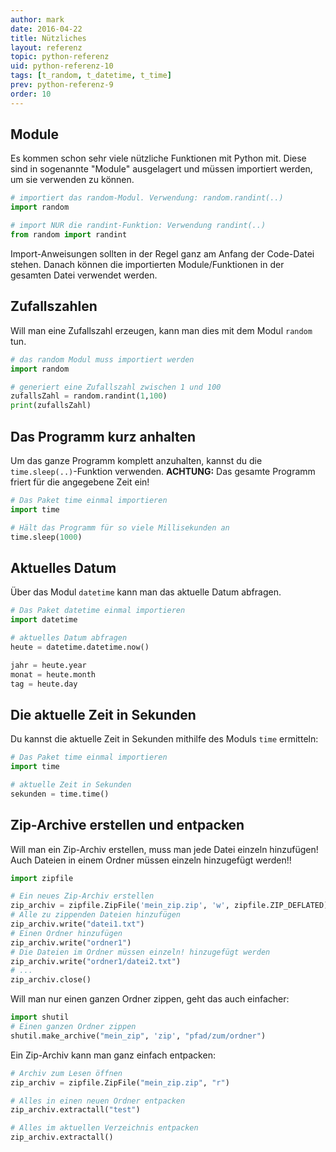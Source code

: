 ```yaml
---
author: mark
date: 2016-04-22
title: Nützliches
layout: referenz
topic: python-referenz
uid: python-referenz-10
tags: [t_random, t_datetime, t_time]
prev: python-referenz-9
order: 10
---
```



## Module

Es kommen schon sehr viele nützliche Funktionen mit Python mit. Diese sind in sogenannte "Module" ausgelagert und müssen importiert werden, um sie verwenden zu können.

```python
# importiert das random-Modul. Verwendung: random.randint(..)
import random 

# import NUR die randint-Funktion: Verwendung randint(..)
from random import randint 
```

Import-Anweisungen sollten in der Regel ganz am Anfang der Code-Datei stehen. Danach können die importierten Module/Funktionen in der gesamten Datei verwendet werden.

## Zufallszahlen

Will man eine Zufallszahl erzeugen, kann man dies mit dem Modul `random` tun.

```python
# das random Modul muss importiert werden
import random

# generiert eine Zufallszahl zwischen 1 und 100
zufallsZahl = random.randint(1,100)
print(zufallsZahl)
```

## Das Programm kurz anhalten

Um das ganze Programm komplett anzuhalten, kannst du die `time.sleep(..)`-Funktion verwenden.
**ACHTUNG:** Das gesamte Programm friert für die angegebene Zeit ein!

```python
# Das Paket time einmal importieren
import time

# Hält das Programm für so viele Millisekunden an
time.sleep(1000)
```

## Aktuelles Datum

Über das Modul `datetime` kann man das aktuelle Datum abfragen.

```python
# Das Paket datetime einmal importieren
import datetime

# aktuelles Datum abfragen
heute = datetime.datetime.now()

jahr = heute.year
monat = heute.month
tag = heute.day
```  

## Die aktuelle Zeit in Sekunden

Du kannst die aktuelle Zeit in Sekunden mithilfe des Moduls `time` ermitteln:

```python
# Das Paket time einmal importieren
import time

# aktuelle Zeit in Sekunden
sekunden = time.time()
```

## Zip-Archive erstellen und entpacken

Will man ein Zip-Archiv erstellen, muss man jede Datei einzeln hinzufügen!
Auch Dateien in einem Ordner müssen einzeln hinzugefügt werden!!

```python
import zipfile

# Ein neues Zip-Archiv erstellen
zip_archiv = zipfile.ZipFile('mein_zip.zip', 'w', zipfile.ZIP_DEFLATED)
# Alle zu zippenden Dateien hinzufügen
zip_archiv.write("datei1.txt")
# Einen Ordner hinzufügen
zip_archiv.write("ordner1")
# Die Dateien im Ordner müssen einzeln! hinzugefügt werden
zip_archiv.write("ordner1/datei2.txt")
# ...
zip_archiv.close()
```

Will man nur einen ganzen Ordner zippen, geht das auch einfacher:

```python
import shutil
# Einen ganzen Ordner zippen
shutil.make_archive("mein_zip", 'zip', "pfad/zum/ordner")
```

Ein Zip-Archiv kann man ganz einfach entpacken:

```python
# Archiv zum Lesen öffnen
zip_archiv = zipfile.ZipFile("mein_zip.zip", "r")

# Alles in einen neuen Ordner entpacken
zip_archiv.extractall("test")

# Alles im aktuellen Verzeichnis entpacken
zip_archiv.extractall()
```
